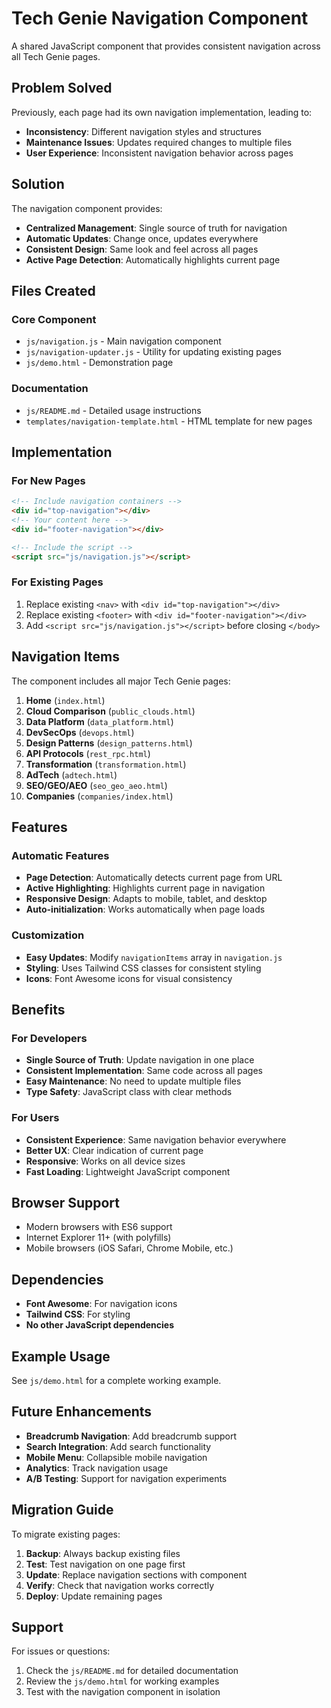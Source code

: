 # Tech Genie Navigation Component

A shared JavaScript component that provides consistent navigation across all Tech Genie pages.

## Problem Solved

Previously, each page had its own navigation implementation, leading to:
- **Inconsistency**: Different navigation styles and structures
- **Maintenance Issues**: Updates required changes to multiple files
- **User Experience**: Inconsistent navigation behavior across pages

## Solution

The navigation component provides:
- **Centralized Management**: Single source of truth for navigation
- **Automatic Updates**: Change once, updates everywhere
- **Consistent Design**: Same look and feel across all pages
- **Active Page Detection**: Automatically highlights current page

## Files Created

### Core Component
- `js/navigation.js` - Main navigation component
- `js/navigation-updater.js` - Utility for updating existing pages
- `js/demo.html` - Demonstration page

### Documentation
- `js/README.md` - Detailed usage instructions
- `templates/navigation-template.html` - HTML template for new pages

## Implementation

### For New Pages
```html
<!-- Include navigation containers -->
<div id="top-navigation"></div>
<!-- Your content here -->
<div id="footer-navigation"></div>

<!-- Include the script -->
<script src="js/navigation.js"></script>
```

### For Existing Pages
1. Replace existing `<nav>` with `<div id="top-navigation"></div>`
2. Replace existing `<footer>` with `<div id="footer-navigation"></div>`
3. Add `<script src="js/navigation.js"></script>` before closing `</body>`

## Navigation Items

The component includes all major Tech Genie pages:

1. **Home** (`index.html`)
2. **Cloud Comparison** (`public_clouds.html`)
3. **Data Platform** (`data_platform.html`)
4. **DevSecOps** (`devops.html`)
5. **Design Patterns** (`design_patterns.html`)
6. **API Protocols** (`rest_rpc.html`)
7. **Transformation** (`transformation.html`)
8. **AdTech** (`adtech.html`)
9. **SEO/GEO/AEO** (`seo_geo_aeo.html`)
10. **Companies** (`companies/index.html`)

## Features

### Automatic Features
- **Page Detection**: Automatically detects current page from URL
- **Active Highlighting**: Highlights current page in navigation
- **Responsive Design**: Adapts to mobile, tablet, and desktop
- **Auto-initialization**: Works automatically when page loads

### Customization
- **Easy Updates**: Modify `navigationItems` array in `navigation.js`
- **Styling**: Uses Tailwind CSS classes for consistent styling
- **Icons**: Font Awesome icons for visual consistency

## Benefits

### For Developers
- **Single Source of Truth**: Update navigation in one place
- **Consistent Implementation**: Same code across all pages
- **Easy Maintenance**: No need to update multiple files
- **Type Safety**: JavaScript class with clear methods

### For Users
- **Consistent Experience**: Same navigation behavior everywhere
- **Better UX**: Clear indication of current page
- **Responsive**: Works on all device sizes
- **Fast Loading**: Lightweight JavaScript component

## Browser Support

- Modern browsers with ES6 support
- Internet Explorer 11+ (with polyfills)
- Mobile browsers (iOS Safari, Chrome Mobile, etc.)

## Dependencies

- **Font Awesome**: For navigation icons
- **Tailwind CSS**: For styling
- **No other JavaScript dependencies**

## Example Usage

See `js/demo.html` for a complete working example.

## Future Enhancements

- **Breadcrumb Navigation**: Add breadcrumb support
- **Search Integration**: Add search functionality
- **Mobile Menu**: Collapsible mobile navigation
- **Analytics**: Track navigation usage
- **A/B Testing**: Support for navigation experiments

## Migration Guide

To migrate existing pages:

1. **Backup**: Always backup existing files
2. **Test**: Test navigation on one page first
3. **Update**: Replace navigation sections with component
4. **Verify**: Check that navigation works correctly
5. **Deploy**: Update remaining pages

## Support

For issues or questions:
1. Check the `js/README.md` for detailed documentation
2. Review the `js/demo.html` for working examples
3. Test with the navigation component in isolation
